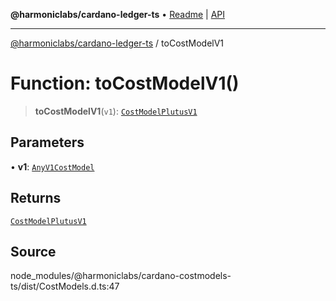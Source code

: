 **@harmoniclabs/cardano-ledger-ts** • [Readme](../Introduction) \| [API](../globals)

***

[@harmoniclabs/cardano-ledger-ts](../Introduction) / toCostModelV1

# Function: toCostModelV1()

> **toCostModelV1**(`v1`): [`CostModelPlutusV1`](../interfaces/CostModelPlutusV1)

## Parameters

• **v1**: [`AnyV1CostModel`](../type-aliases/AnyV1CostModel)

## Returns

[`CostModelPlutusV1`](../interfaces/CostModelPlutusV1)

## Source

node\_modules/@harmoniclabs/cardano-costmodels-ts/dist/CostModels.d.ts:47
